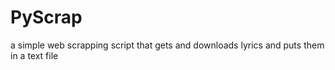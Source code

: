# PyScrap
a simple web scrapping script that gets and downloads lyrics and puts them in a text file
